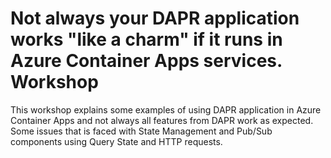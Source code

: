 # Not always your DAPR application works "like a charm" if it runs in Azure Container Apps services. Workshop

This workshop explains some examples of using DAPR application in Azure Container Apps and not always all features from DAPR work as expected. Some issues that is faced with State Management and Pub/Sub components using Query State and HTTP requests.
